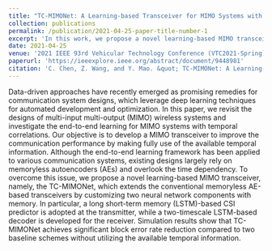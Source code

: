 ```yaml
---
title: "TC-MIMONet: A Learning-based Transceiver for MIMO Systems with Temporal Correlations"
collection: publications
permalink: /publication/2021-04-25-paper-title-number-1
excerpt: 'In this work, we propose a novel learning-based MIMO transceiver, namely, the TC-MIMONet, which extends the conventional memoryless AE-based transceivers by customizing two neural network components with memory.'
date: 2021-04-25
venue: '2021 IEEE 93rd Vehicular Technology Conference (VTC2021-Spring)'
paperurl: 'https://ieeexplore.ieee.org/abstract/document/9448981'
citation: 'C. Chen, Z. Wang, and Y. Mao. &quot; TC-MIMONet: A Learning-Based Transceiver for MIMO Systems with Temporal Correlations.&quot; <i>2021 IEEE 93rd Vehicular Technology Conference (VTC2021-Spring)</i>.'
---
```

Data-driven approaches have recently emerged as promising remedies for communication system designs, which leverage deep learning techniques for automated development and optimization. In this paper, we revisit the designs of multi-input multi-output (MIMO) wireless systems and investigate the end-to-end learning for MIMO systems with temporal correlations. Our objective is to develop a MIMO transceiver to improve the communication performance by making fully use of the available temporal information. Although the end-to-end learning framework has been applied to various communication systems, existing designs largely rely on memoryless autoencoders (AEs) and overlook the time dependency. To overcome this issue, we propose a novel learning-based MIMO transceiver, namely, the TC-MIMONet, which extends the conventional memoryless AE-based transceivers by customizing two neural network components with memory. In particular, a long short-term memory (LSTM)-based CSI predictor is adopted at the transmitter, while a two-timescale LSTM-based decoder is developed for the receiver. Simulation results show that TC-MIMONet achieves significant block error rate reduction compared to two baseline schemes without utilizing the available temporal information.
